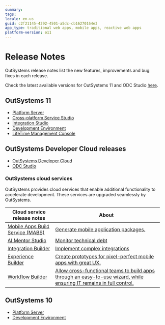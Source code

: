 ```yaml
---
summary:
tags:
locale: en-us
guid: c2f21145-4392-4501-a5dc-cb16270164e3
app_type: traditional web apps, mobile apps, reactive web apps
platform-version: o11
---
```


# Release Notes

OutSystems release notes list the new features, improvements and bug fixes in each release.

Check the latest available versions for OutSystems 11 and ODC Studio [here](https://www.outsystems.com/downloads).


## OutSystems 11

* [Platform Server](11/platform-server/platform-server.md)
* [Cross-platform Service Studio](11/cross-platform-service-studio/cross-platform-service-studio.md)
* [Integration Studio](11/integration-studio/integration-studio.md)
* [Development Environment](11/development-environment/development-environment.md)
* [LifeTime Management Console](lifetime-management-console/lifetime-management-console.md)

## OutSystems Developer Cloud releases

* [OutSystems Developer Cloud](odc/ga/ga.md)
* [ODC Studio](odc/odc-studio/odc-studio.md)

### OutSystems cloud services

OutSystems provides cloud services that enable additional functionality to accelerate development. These services are upgraded seamlessly by OutSystems.


| Cloud service release notes | About |
|---|---|
| [Mobile Apps Build Service (MABS)](mabs/mabs-versions.md) | [Generate mobile application packages.](https://success.outsystems.com/Documentation/11/Delivering_Mobile_Apps/Mobile_Apps_Build_Service)|
| [AI Mentor Studio](ai-mentor-studio/ai-mentor-studio.md) | [Monitor technical debt](https://success.outsystems.com/Documentation/11/Managing_the_Applications_Lifecycle/Manage_technical_debt) |
| [Integration Builder](integration-builder/integration-builder.md) | [Implement complex integrations](https://success.outsystems.com/Documentation/11/Extensibility_and_Integration/Integration_Builder) |
| [Experience Builder](experience-builder/experience-builder.md) | [Create prototypes for pixel-perfect mobile apps with great UX.](https://success.outsystems.com/Documentation/Experience_Builder/Introduction_to_Experience_Builder)
| [Workflow Builder](workflow-builder/workflow-builder.md) | [Allow cross-functional teams to build apps through an easy-to-use wizard, while ensuring IT remains in full control.](https://success.outsystems.com/Documentation/11/Developing_an_Application/Create_case_management_and_workflow_apps/Create_workflow_apps_with_Workflow_Builder) |


## OutSystems 10

* [Platform Server](10/platform-server/platform-server.md)
* [Development Environment](10/development-environment/development-environment.md)
